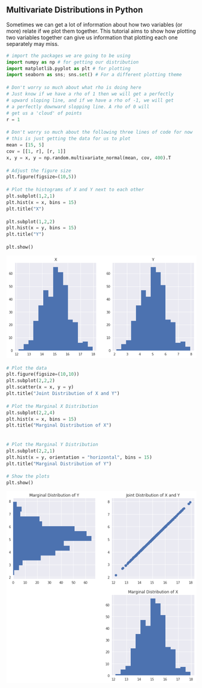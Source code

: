 
## Multivariate Distributions in Python

Sometimes we can get a lot of information about how two variables (or more) relate if we plot them together. This tutorial aims to show how plotting two variables together can give us information that plotting each one separately may miss.




```python
# import the packages we are going to be using
import numpy as np # for getting our distribution
import matplotlib.pyplot as plt # for plotting
import seaborn as sns; sns.set() # For a different plotting theme

# Don't worry so much about what rho is doing here
# Just know if we have a rho of 1 then we will get a perfectly
# upward sloping line, and if we have a rho of -1, we will get 
# a perfectly downward slopping line. A rho of 0 will 
# get us a 'cloud' of points
r = 1

# Don't worry so much about the following three lines of code for now
# this is just getting the data for us to plot
mean = [15, 5]
cov = [[1, r], [r, 1]]
x, y = x, y = np.random.multivariate_normal(mean, cov, 400).T

# Adjust the figure size
plt.figure(figsize=(10,5))

# Plot the histograms of X and Y next to each other
plt.subplot(1,2,1)
plt.hist(x = x, bins = 15)
plt.title("X")

plt.subplot(1,2,2)
plt.hist(x = y, bins = 15)
plt.title("Y")

plt.show()
```


![png](Images/output_1_0.png)



```python
# Plot the data
plt.figure(figsize=(10,10))
plt.subplot(2,2,2)
plt.scatter(x = x, y = y)
plt.title("Joint Distribution of X and Y")

# Plot the Marginal X Distribution
plt.subplot(2,2,4)
plt.hist(x = x, bins = 15)
plt.title("Marginal Distribution of X")


# Plot the Marginal Y Distribution
plt.subplot(2,2,1)
plt.hist(x = y, orientation = "horizontal", bins = 15)
plt.title("Marginal Distribution of Y")

# Show the plots
plt.show()
```


![png](Images/output_2_0.png)


